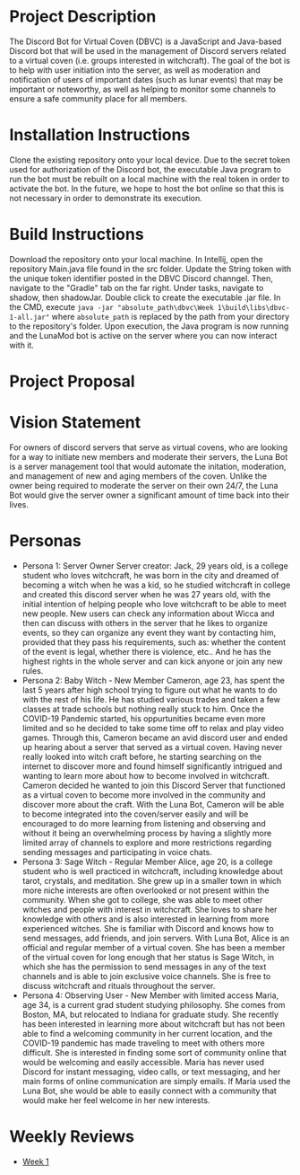 # Project Description
The Discord Bot for Virtual Coven (DBVC) is a JavaScript and Java-based Discord bot that will be used in the management of Discord servers related to a virtual coven (i.e. groups interested in witchcraft). The goal of the bot is to help with user initiation into the server, as well as moderation and notification of users of important dates (such as lunar events) that may be important or noteworthy, as well as helping to monitor some channels to ensure a safe community place for all members.

# Installation Instructions
Clone the existing repository onto your local device. Due to the secret token used for authorization of the Discord bot, the executable Java program to run the bot must be rebuilt on a local machine with the real token in order to activate the bot. In the future, we hope to host the bot online so that this is not necessary in order to demonstrate its execution.

# Build Instructions
Download the repository onto your local machine. In Intellij, open the repository Main.java file found in the src folder. Update the String token with the unique token identifier posted in the DBVC Discord channgel. Then, navigate to the "Gradle" tab on the far right. Under tasks, navigate to shadow, then shadowJar. Double click to create the executable .jar file. In the CMD, execute ```java -jar "absolute_path\dbvc\Week 1\build\libs\dbvc-1-all.jar"``` where ```absolute_path``` is replaced by the path from your directory to the repository's folder. Upon execution, the Java program is now running and the LunaMod bot is active on the server where you can now interact with it.

# Project Proposal

# Vision Statement
For owners of discord servers that serve as virtual covens, who are looking for a way to initiate new members and moderate their servers, the Luna Bot is a server management tool that would automate the initation, moderation, and management of new and aging members of the coven. Unlike the owner being required to moderate the server on their own 24/7, the Luna Bot would give the server owner a significant amount of time back into their lives.

# Personas
- Persona 1: Server Owner
Server creator: Jack, 29 years old, is a college student who loves witchcraft, he was born in the city and dreamed of becoming a witch when he was a kid, so he studied witchcraft in college and created this discord server when he was 27 years old, with the initial intention of helping people who love witchcraft to be able to meet new people. New users can check any information about Wicca and then can discuss with others in the server that he likes to organize events, so they can organize any event they want by contacting him, provided that they pass his requirements, such as: whether the content of the event is legal, whether there is violence, etc.. And he has the highest rights in the whole server and can kick anyone or join any new rules.
- Persona 2: Baby Witch - New Member
Cameron, age 23, has spent the last 5 years after high school trying to figure out what he wants to do with the rest of his life. He has studied various trades and taken a few classes at trade schools but nothing really stuck to him. Once the COVID-19 Pandemic started, his oppurtunities became even more limited and so he decided to take some time off to relax and play video games. Through this, Cameron became an avid discord user and ended up hearing about a server that served as a virtual coven. Having never really looked into witch craft before, he starting searching on the internet to discover more and found himself significantly intrigued and wanting to learn more about how to become involved in witchcraft. Cameron decided he wanted to join this Discord Server that functioned as a virtual coven to become more involved in the community and discover more about the craft. With the Luna Bot, Cameron will be able to become integrated into the coven/server easily and will be encouraged to do more learning from listening and observing and without it being an overwhelming process by having a slightly more limited array of channels to explore and more restrictions regarding sending messages and participating in voice chats.
- Persona 3: Sage Witch - Regular Member
Alice, age 20, is a college student who is well practiced in witchcraft, including knowledge about tarot, crystals, and meditation.
She grew up in a smaller town in which more niche interests are often overlooked or not present within the community.
When she got to college, she was able to meet other witches and people with interest in witchcraft.
She loves to share her knowledge with others and is also interested in learning from more experienced witches. She is familiar
with Discord and knows how to send messages, add friends, and join servers. With Luna Bot, Alice is an official and regular member
of a virtual coven. She has been a member of the virtual coven for long enough that her status is Sage Witch, in which
she has the permission to send messages in any of the text channels and is able to join exclusive voice channels. She is free
to discuss witchcraft and rituals throughout the server.
- Persona 4: Observing User - New Member with limited access
Maria, age 34, is a current grad student studying philosophy. She comes from Boston, MA, but relocated to Indiana for graduate study. She recently has been interested in learning more about witchcraft but has not been able to find a welcoming community in her current location, and the COVID-19 pandemic has made traveling to meet with others more difficult. She is interested in finding some sort of community online that would be welcoming and easily accessible. Maria has never used Discord for instant messaging, video calls, or text messaging, and her main forms of online communication are simply emails. If Maria used the Luna Bot, she would be able to easily connect with a community that would make her feel welcome in her new interests.

# Weekly Reviews
- [Week 1](https://github.com/CIS3296SoftwareDesignF21/dbvc/blob/readMeEdits/Week1.md)
